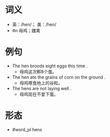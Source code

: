 # 词义
- 英：/hen/； 美：/hen/
- #n 母鸡；雌禽
# 例句
- The hen broods eight eggs this time .
	- 母鸡这次孵8个蛋。
- The hen ate the grains of corn on the ground .
	- 母鸡啄食地上的谷粒。
- The hens are not laying well .
	- 母鸡现在不爱下蛋。
# 形态
- #word_pl hens
